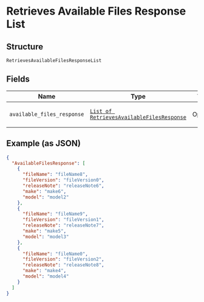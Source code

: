 
# Retrieves Available Files Response List

## Structure

`RetrievesAvailableFilesResponseList`

## Fields

| Name | Type | Tags | Description |
|  --- | --- | --- | --- |
| `available_files_response` | [`List of RetrievesAvailableFilesResponse`](../../doc/models/retrieves-available-files-response.md) | Optional | **Constraints**: *Maximum Items*: `100` |

## Example (as JSON)

```json
{
  "AvailableFilesResponse": [
    {
      "fileName": "fileName8",
      "fileVersion": "fileVersion0",
      "releaseNote": "releaseNote6",
      "make": "make6",
      "model": "model2"
    },
    {
      "fileName": "fileName9",
      "fileVersion": "fileVersion1",
      "releaseNote": "releaseNote7",
      "make": "make5",
      "model": "model3"
    },
    {
      "fileName": "fileName0",
      "fileVersion": "fileVersion2",
      "releaseNote": "releaseNote8",
      "make": "make4",
      "model": "model4"
    }
  ]
}
```

